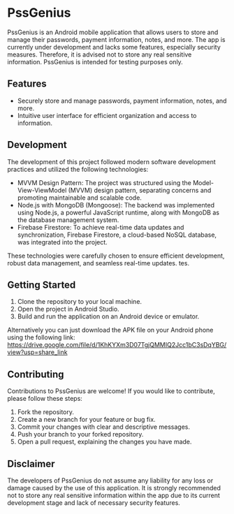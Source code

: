 # PssGenius

PssGenius is an Android mobile application that allows users to store and manage their passwords, payment information, notes, and more. The app is currently under development and lacks some features, especially security measures. Therefore, it is advised not to store any real sensitive information. PssGenius is intended for testing purposes only.

## Features

- Securely store and manage passwords, payment information, notes, and more.
- Intuitive user interface for efficient organization and access to information.

## Development

The development of this project followed modern software development practices and utilized the following technologies:

- MVVM Design Pattern: The project was structured using the Model-View-ViewModel (MVVM) design pattern, separating concerns and promoting maintainable and scalable code.
- Node.js with MongoDB (Mongoose): The backend was implemented using Node.js, a powerful JavaScript runtime, along with MongoDB as the database management system.
- Firebase Firestore: To achieve real-time data updates and synchronization, Firebase Firestore, a cloud-based NoSQL database, was integrated into the project.

These technologies were carefully chosen to ensure efficient development, robust data management, and seamless real-time updates.
tes.


## Getting Started

1. Clone the repository to your local machine.
2. Open the project in Android Studio.
3. Build and run the application on an Android device or emulator.

Alternatively you can just download the APK file on your Android phone using the following link:
https://drive.google.com/file/d/1KhKYXm3D07TgjQMMIQ2Jcc1bC3sDqYBG/view?usp=share_link

## Contributing

Contributions to PssGenius are welcome! If you would like to contribute, please follow these steps:

1. Fork the repository.
2. Create a new branch for your feature or bug fix.
3. Commit your changes with clear and descriptive messages.
4. Push your branch to your forked repository.
5. Open a pull request, explaining the changes you have made.

## Disclaimer

The developers of PssGenius do not assume any liability for any loss or damage caused by the use of this application. It is strongly recommended not to store any real sensitive information within the app due to its current development stage and lack of necessary security features.


